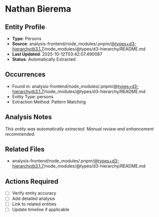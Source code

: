 # Nathan Bierema

## Entity Profile
- **Type**: Persons
- **Source**: analysis-frontend/node_modules/.pnpm/@types+d3-hierarchy@3.1.7/node_modules/@types/d3-hierarchy/README.md
- **Last Updated**: 2025-10-12T03:42:07.490087
- **Status**: Automatically Extracted

## Occurrences
- Found in: analysis-frontend/node_modules/.pnpm/@types+d3-hierarchy@3.1.7/node_modules/@types/d3-hierarchy/README.md
- Entity Type: persons
- Extraction Method: Pattern Matching

## Analysis Notes
*This entity was automatically extracted. Manual review and enhancement recommended.*

## Related Files
- analysis-frontend/node_modules/.pnpm/@types+d3-hierarchy@3.1.7/node_modules/@types/d3-hierarchy/README.md

## Actions Required
- [ ] Verify entity accuracy
- [ ] Add detailed analysis
- [ ] Link to related entities
- [ ] Update timeline if applicable
